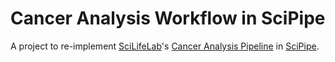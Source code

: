 # Cancer Analysis Workflow in SciPipe

A project to re-implement [SciLifeLab](http://scilifelab.se)'s [Cancer Analysis Pipeline](https://github.com/SciLifeLab/CAW)
in [SciPipe](http://scipipe.org/).

